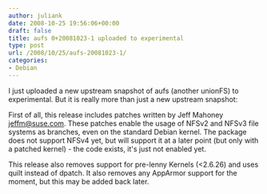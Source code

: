 ```yaml
---
author: juliank
date: 2008-10-25 19:56:06+00:00
draft: false
title: aufs 0+20081023-1 uploaded to experimental
type: post
url: /2008/10/25/aufs-20081023-1/
categories:
- Debian
---
```


I just uploaded a new upstream snapshot of aufs (another unionFS) to experimental. But it is really more than just a new upstream snapshot:

First of all, this release includes patches written by Jeff Mahoney <jeffm@suse.com>. These patches enable the usage of NFSv2 and NFSv3 file systems as branches, even on the standard Debian kernel. The package does not support NFSv4 yet, but will support it at a later point (but only with a patched kernel) - the code exists, it's just not enabled yet.

This release also removes support for pre-lenny Kernels (<2.6.26) and uses quilt instead of dpatch. It also removes any AppArmor support for the moment, but this may be added back later.

